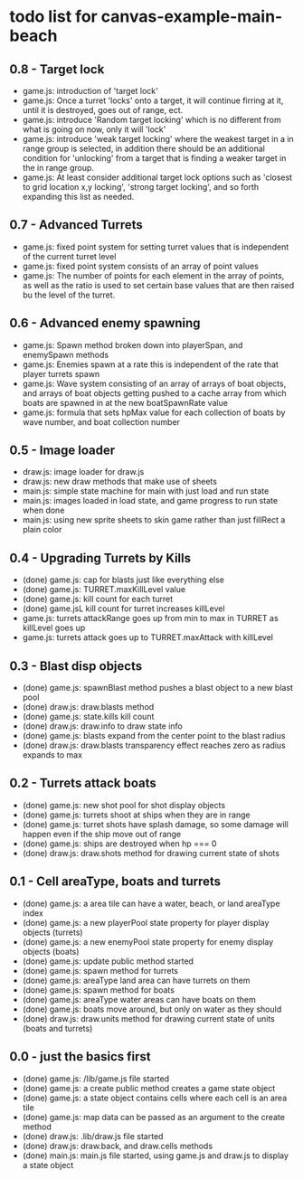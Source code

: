 # todo list for canvas-example-main-beach

## 0.8 - Target lock
* game.js: introduction of 'target lock'
* game.js: Once a turret 'locks' onto a target, it will continue firring at it, until it is destroyed, goes out of range, ect.
* game.js: introduce 'Random target locking' which is no different from what is going on now, only it will 'lock'
* game.js: introduce 'weak target locking' where the weakest target in a in range group is selected, in addition there should be an additional condition for 'unlocking' from a target that is finding a weaker target in the in range group.
* game.js: At least consider additional target lock options such as 'closest to grid location x,y locking', 'strong target locking', and so forth expanding this list as needed.

## 0.7 - Advanced Turrets
* game.js: fixed point system for setting turret values that is independent of the current turret level
* game.js: fixed point system consists of an array of point values
* game.js: The number of points for each element in the array of points, as well as the ratio is used to set certain base values that are then raised bu the level of the turret.

## 0.6 - Advanced enemy spawning
* game.js: Spawn method broken down into playerSpan, and enemySpawn methods
* game.js: Enemies spawn at a rate this is independent of the rate that player turrets spawn
* game.js: Wave system consisting of an array of arrays of boat objects, and arrays of boat objects getting pushed to a cache array from which boats are  spawned in at the new boatSpawnRate value
* game.js: formula that sets hpMax value for each collection of boats by wave number, and boat collection number

## 0.5 - Image loader
* draw.js: image loader for draw.js
* draw.js: new draw methods that make use of sheets
* main.js: simple state machine for main with just load and run state
* main.js: images loaded in load state, and game progress to run state when done
* main.js: using new sprite sheets to skin game rather than just fillRect a plain color

## 0.4 - Upgrading Turrets by Kills
* (done) game.js: cap for blasts just like everything else
* (done) game.js: TURRET.maxKillLevel value
* (done) game.js: kill count for each turret
* (done) game.jsL kill count for turret increases killLevel
* game.js: turrets attackRange goes up from min to max in TURRET as killLevel goes up
* game.js: turrets attack goes up to TURRET.maxAttack with killLevel

## 0.3 - Blast disp objects
* (done) game.js: spawnBlast method pushes a blast object to a new blast pool
* (done) draw.js: draw.blasts method
* (done) game.js: state.kills kill count
* (done) draw.js: draw.info to draw state info
* (done) game.js: blasts expand from the center point to the blast radius
* (done) draw.js: draw.blasts transparency effect reaches zero as radius expands to max

## 0.2 - Turrets attack boats
* (done) game.js: new shot pool for shot display objects
* (done) game.js: turrets shoot at ships when they are in range
* (done) game.js: turret shots have splash damage, so some damage will happen even if the ship move out of range
* (done) game.js: ships are destroyed when hp === 0
* (done) draw.js: draw.shots method for drawing current state of shots

## 0.1 - Cell areaType, boats and turrets
* (done) game.js: a area tile can have a water, beach, or land areaType index
* (done) game.js: a new playerPool state property for player display objects (turrets)
* (done) game.js: a new enemyPool state property for enemy display objects (boats)
* (done) game.js: update public method started
* (done) game.js: spawn method for turrets
* (done) game.js: areaType land area can have turrets on them
* (done) game.js: spawn method for boats
* (done) game.js: areaType water areas can have boats on them
* (done) game.js: boats move around, but only on water as they should
* (done) draw.js: draw.units method for drawing current state of units (boats and turrets)

## 0.0 - just the basics first
* (done) game.js: /lib/game.js file started
* (done) game.js: a create public method creates a game state object
* (done) game.js: a state object contains cells where each cell is an area tile
* (done) game.js: map data can be passed as an argument to the create method
* (done) draw.js: .lib/draw.js file started
* (done) draw.js: draw.back, and draw.cells methods
* (done) main.js: main.js file started, using game.js and draw.js to display a state object
